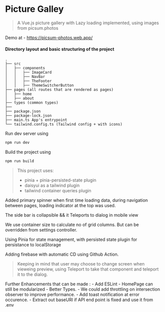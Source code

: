 # Picture Galley

> A Vue.js picture gallery with Lazy loading implemented, using images from picsum.photos

Demo at - https://picsum-photos.web.app/

#### Directory layout and basic structuring of the project


    .
    ├── src
    │   ├── components
    │   │   ├── ImageCard
    │   │   ├── NavBar
    │   │   ├── TheFooter
    │   │   ├── ThemeSwitcherButton
    ├── pages (all routes that are rendered as pages)
    │   ├── home
    │   ├── about
    ├── types (common types) 
    ├── 
    ├── package.json
    ├── package-lock.json
    ├── main.ts App's entrypoint
    └── tailwind.config.ts (Tailwind config + with icons)

Run dev server using 

```sh
npm run dev
```

Build the project using

```sh
npm run build
```

> This project uses:
>
>    - pinia + pinia-persisted-state plugin
>    - daisyui as a tailwind plugin
>    - tailwind container queries plugin

Added primary spinner when first time loading data,
during navigation between pages, loading indicator at the top was used.

The side bar is collapsible && it Teleports to dialog in mobile view

We use container size to calculate no of grid columns.
But can be overridden from settings controller.

Using Pinia for state management, with persisted state plugin for persistance to localStorage

Adding firebase with automatic CD using Github Action.

> Keeping in mind that user may choose to change screen when vieweing preview, using Teleport to take that component and teleport it to the dialog.

Further Enhancements that can be made :
    - Add ESLint
    - HomePage can still be modularized
    - Better Types.
    - We could add throttling on intersection observer to improve performance.
    - Add toast notification at error occurence.
    - Extract out baseURl if API end point is fixed and use it from .env